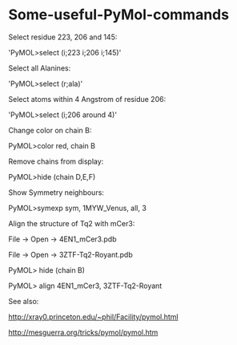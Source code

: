 # Some-useful-PyMol-commands


Select residue 223, 206 and 145:

'PyMOL>select (i;223 i;206 i;145)'


Select all Alanines:

'PyMOL>select (r;ala)'


Select atoms within 4 Angstrom of residue 206:

'PyMOL>select (i;206 around 4)'


Change color on chain B:

PyMOL>color red, chain B


Remove chains from display:

PyMOL>hide (chain D,E,F) 


Show Symmetry neighbours:

PyMOL>symexp sym, 1MYW_Venus, all, 3



Align the structure of Tq2 with mCer3:

File -> Open -> 4EN1_mCer3.pdb

File -> Open -> 3ZTF-Tq2-Royant.pdb

PyMOL> hide (chain B) 

PyMOL> align 4EN1_mCer3, 3ZTF-Tq2-Royant



See also:

http://xray0.princeton.edu/~phil/Facility/pymol.html

http://mesguerra.org/tricks/pymol/pymol.htm



